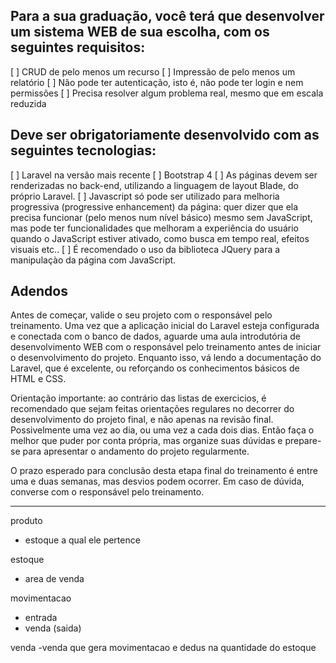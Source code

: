 ## Para a sua graduação, você terá que desenvolver um sistema WEB de sua escolha, com os seguintes requisitos:
[ ] CRUD de pelo menos um recurso
[ ] Impressão de pelo menos um relatório
[ ] Não pode ter autenticação, isto é, não pode ter login e nem permissões
[ ] Precisa resolver algum problema real, mesmo que em escala reduzida


## Deve ser obrigatoriamente desenvolvido com as seguintes tecnologias:
[ ] Laravel na versão mais recente
[ ] Bootstrap 4
[ ] As páginas devem ser renderizadas no back-end, utilizando a linguagem de layout Blade, do próprio Laravel.
[ ] Javascript só pode ser utilizado para melhoria progressiva (progressive enhancement) da página: quer dizer que ela precisa funcionar (pelo menos num nível básico) mesmo sem JavaScript, mas pode ter funcionalidades que melhoram a experiência do usuário quando o JavaScript estiver ativado, como busca em tempo real, efeitos visuais etc..
[ ] É recomendado o uso da biblioteca JQuery para a manipulaçào da página com JavaScript.

## Adendos
Antes de começar, valide o seu projeto com o responsável pelo treinamento. Uma vez que a aplicação inicial do Laravel esteja configurada e conectada com o banco de dados, aguarde uma aula introdutória de desenvolvimento WEB com o responsável pelo treinamento antes de iniciar o desenvolvimento do projeto. Enquanto isso, vá lendo a documentação do Laravel, que é excelente, ou reforçando os conhecimentos básicos de HTML e CSS.

Orientação importante: ao contrário das listas de exercicios, é recomendado que sejam feitas orientações regulares no decorrer do desenvolvimento do projeto final, e não apenas na revisão final. Possivelmente uma vez ao dia, ou uma vez a cada dois dias. Então faça o melhor que puder por conta própria, mas organize suas dúvidas e prepare-se para apresentar o andamento do projeto regularmente.

O prazo esperado para conclusão desta etapa final do treinamento é entre uma e duas semanas, mas desvios podem ocorrer. Em caso de dúvida, converse com o responsável pelo treinamento.

---------------------
produto

  - estoque a qual ele pertence

estoque
 - area de venda

movimentacao
 - entrada
 - venda (saida)

venda
 -venda que gera movimentacao e dedus na quantidade do estoque
